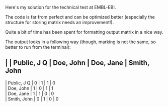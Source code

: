 Here's my solution for the technical test at EMBL-EBI.  

The code is far from perfect and can be optimized better (especially the structure for storing matrix needs an improvement!).  

Quite a bit of time has been spent for formatting output matrix in a nice way.  

The output looks in a following way (though, marking is not the same, so better to run from the terminal):  



|                | Public, J Q    | Doe, John      | Doe, Jane      | Smith, John    
----------------------------------------------------------------
| Public, J Q    | 0              | 1              | 1              | 0              
| Doe, John      | 1              | 0              | 1              | 1              
| Doe, Jane      | 1              | 1              | 0              | 0              
| Smith, John    | 0              | 1              | 0              | 0              

